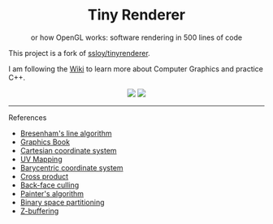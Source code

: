 <div align="center">
  <h1>Tiny Renderer</h1>
  <p>or how OpenGL works: software rendering in 500 lines of code</p>
</div>

This project is a fork of [ssloy/tinyrenderer](https://github.com/ssloy/tinyrenderer).

I am following the [Wiki](https://github.com/ssloy/tinyrenderer/wiki) to learn more about Computer Graphics and practice C++.

<div align="center">
  <img src="https://raw.githubusercontent.com/ssloy/tinyrenderer/gh-pages/img/01-bresenham/5da6818190.png"/>
  <img src="https://github.com/user-attachments/assets/b5cde276-1a0f-486c-ba48-f781a6c7093b"/>
</div>

---

References
- [Bresenham's line algorithm](https://en.m.wikipedia.org/wiki/Bresenham's_line_algorithm)
- [Graphics Book](https://math.hws.edu/graphicsbook/c6/s3.html)
- [Cartesian coordinate system](https://en.m.wikipedia.org/wiki/Cartesian_coordinate_system)
- [UV Mapping](https://en.m.wikipedia.org/wiki/UV_mapping)
- [Barycentric coordinate system](https://en.m.wikipedia.org/wiki/Barycentric_coordinate_system)
- [Cross product](https://en.m.wikipedia.org/wiki/Cross_product)
- [Back-face culling](https://en.m.wikipedia.org/wiki/Back-face_culling)
- [Painter's algorithm](https://en.m.wikipedia.org/wiki/Painter%27s_algorithm)
- [Binary space partitioning](https://en.m.wikipedia.org/wiki/Binary_space_partitioning)
- [Z-buffering](https://en.m.wikipedia.org/wiki/Z-buffering)
